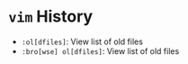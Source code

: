 # `vim` History

- `:ol[dfiles]`: View list of old files
- `:bro[wse] ol[dfiles]`: View list of old files
